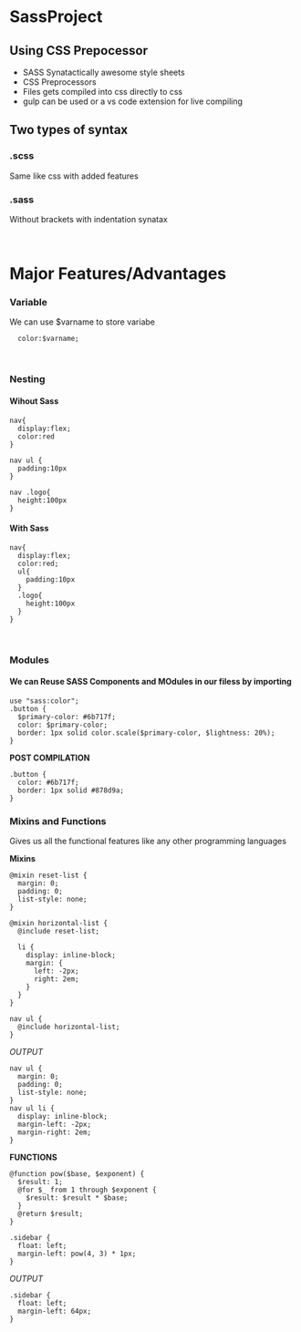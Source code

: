 # SassProject

## Using CSS Prepocessor 

- SASS Synatactically awesome style sheets
- CSS Preprocessors
- Files gets compiled into css directly to css 
-  gulp can be used or a vs code extension for live compiling 

## Two types of syntax

### .scss
  Same like css with added features 

### .sass 
  Without brackets with indentation synatax 

<br>

# Major Features/Advantages

### Variable 
  We can use $varname to store variabe
  
      color:$varname;
<br>

### Nesting 

#### Wihout Sass

    nav{
      display:flex;
      color:red
    }

    nav ul {
      padding:10px
    }

    nav .logo{
      height:100px
    }



#### With Sass
   
    nav{
      display:flex;
      color:red;
      ul{
        padding:10px
      }
      .logo{
        height:100px
      }
    }

<br>

### Modules 

#### We can Reuse SASS Components and MOdules in our filess by importing

    use "sass:color";
    .button {
      $primary-color: #6b717f;
      color: $primary-color;
      border: 1px solid color.scale($primary-color, $lightness: 20%);
    }

**POST COMPILATION**

    .button {
      color: #6b717f;
      border: 1px solid #878d9a;
    }


### Mixins and Functions 
Gives us all the functional features like any other programming languages

**Mixins** 

    @mixin reset-list {
      margin: 0;
      padding: 0;
      list-style: none;
    }

    @mixin horizontal-list {
      @include reset-list;

      li {
        display: inline-block;
        margin: {
          left: -2px;
          right: 2em;
        }
      }
    }

    nav ul {
      @include horizontal-list;
    }

*OUTPUT*

    nav ul {
      margin: 0;
      padding: 0;
      list-style: none;
    }
    nav ul li {
      display: inline-block;
      margin-left: -2px;
      margin-right: 2em;
    }


**FUNCTIONS**

    @function pow($base, $exponent) {
      $result: 1;
      @for $_ from 1 through $exponent {
        $result: $result * $base;
      }
      @return $result;
    }

    .sidebar {
      float: left;
      margin-left: pow(4, 3) * 1px;
    }

*OUTPUT*

    .sidebar {
      float: left;
      margin-left: 64px;
    }
